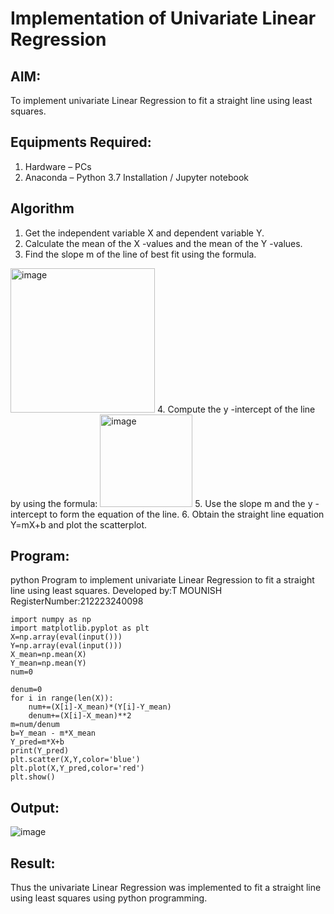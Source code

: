# Implementation of Univariate Linear Regression
## AIM:
To implement univariate Linear Regression to fit a straight line using least squares.

## Equipments Required:
1. Hardware – PCs
2. Anaconda – Python 3.7 Installation / Jupyter notebook

## Algorithm
1. Get the independent variable X and dependent variable Y.
2. Calculate the mean of the X -values and the mean of the Y -values.
3. Find the slope m of the line of best fit using the formula. 
<img width="231" alt="image" src="https://user-images.githubusercontent.com/93026020/192078527-b3b5ee3e-992f-46c4-865b-3b7ce4ac54ad.png">
4. Compute the y -intercept of the line by using the formula:
<img width="148" alt="image" src="https://user-images.githubusercontent.com/93026020/192078545-79d70b90-7e9d-4b85-9f8b-9d7548a4c5a4.png">
5. Use the slope m and the y -intercept to form the equation of the line.
6. Obtain the straight line equation Y=mX+b and plot the scatterplot.

## Program:
python
Program to implement univariate Linear Regression to fit a straight line using least squares.
Developed by:T MOUNISH 
RegisterNumber:212223240098  
```
import numpy as np
import matplotlib.pyplot as plt
X=np.array(eval(input()))
Y=np.array(eval(input()))
X_mean=np.mean(X)
Y_mean=np.mean(Y)
num=0

denum=0
for i in range(len(X)):
    num+=(X[i]-X_mean)*(Y[i]-Y_mean)
    denum+=(X[i]-X_mean)**2
m=num/denum
b=Y_mean - m*X_mean
Y_pred=m*X+b
print(Y_pred)
plt.scatter(X,Y,color='blue')
plt.plot(X,Y_pred,color='red') 
plt.show()
```

## Output:
![image](https://github.com/MounishT/Find-the-best-fit-line-using-Least-Squares-Method/assets/138955798/9d387fc0-81ed-4954-821a-6ded95efe10f)



## Result:
Thus the univariate Linear Regression was implemented to fit a straight line using least squares using python programming.
